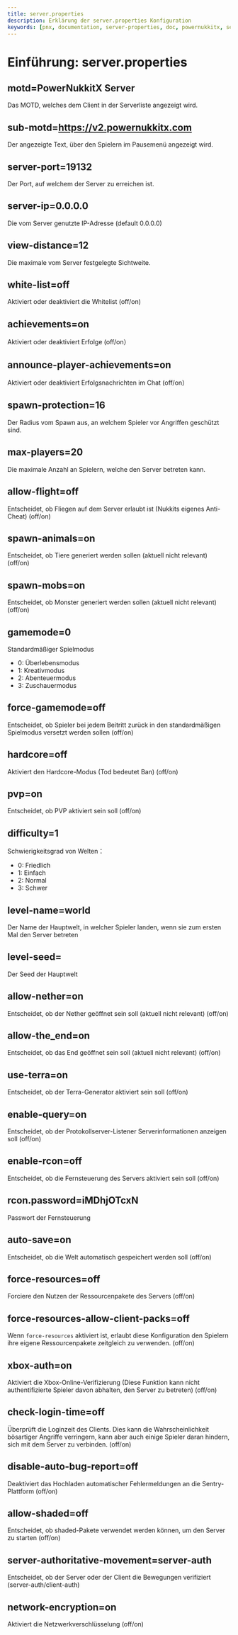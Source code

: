 ```yaml
---
title: server.properties
description: Erklärung der server.properties Konfiguration
keywords: [pnx, documentation, server-properties, doc, powernukkitx, server, properties, config, configuration, settings, motd, sub-motd, server-port, server-ip, view-distance, white-list, achievements, announce-player-achievements, spawn-protection, max-players, allow-flight, spawn-animals, spawn-mobs, gamemode, force-gamemode, hardcore, pvp, difficulty, generator-settings, level-name, level-seed, allow-nether, allow-the_end, use-terra, enable-custom-item, enable-query, enable-rcon, rcon.password, auto-save, force-resources, xbox-auth]
---
```


# Einführung: server.properties

## motd=PowerNukkitX Server
Das MOTD, welches dem Client in der Serverliste angezeigt wird.
## sub-motd=https://v2.powernukkitx.com
Der angezeigte Text, über den Spielern im Pausemenü angezeigt wird.
## server-port=19132
Der Port, auf welchem der Server zu erreichen ist.
## server-ip=0.0.0.0
Die vom Server genutzte IP-Adresse (default 0.0.0.0)
## view-distance=12
Die maximale vom Server festgelegte Sichtweite.
## white-list=off
Aktiviert oder deaktiviert die Whitelist (off/on)
## achievements=on
Aktiviert oder deaktiviert Erfolge (off/on）
## announce-player-achievements=on
Aktiviert oder deaktiviert Erfolgsnachrichten im Chat (off/on）
## spawn-protection=16
Der Radius vom Spawn aus, an welchem Spieler vor Angriffen geschützt sind.
## max-players=20
Die maximale Anzahl an Spielern, welche den Server betreten kann.
## allow-flight=off
Entscheidet, ob Fliegen auf dem Server erlaubt ist (Nukkits eigenes Anti-Cheat) (off/on)
## spawn-animals=on
Entscheidet, ob Tiere generiert werden sollen (aktuell nicht relevant) (off/on)
## spawn-mobs=on
Entscheidet, ob Monster generiert werden sollen (aktuell nicht relevant) (off/on)
## gamemode=0
Standardmäßiger Spielmodus
- 0: Überlebensmodus
- 1: Kreativmodus
- 2: Abenteuermodus
- 3: Zuschauermodus
## force-gamemode=off
Entscheidet, ob Spieler bei jedem Beitritt zurück in den standardmäßigen Spielmodus versetzt werden sollen (off/on)
## hardcore=off
Aktiviert den Hardcore-Modus (Tod bedeutet Ban) (off/on)
## pvp=on
Entscheidet, ob PVP aktiviert sein soll (off/on)
## difficulty=1
Schwierigkeitsgrad von Welten：
- 0: Friedlich
- 1: Einfach
- 2: Normal
- 3: Schwer
## level-name=world
Der Name der Hauptwelt, in welcher Spieler landen, wenn sie zum ersten Mal den Server betreten
## level-seed=
Der Seed der Hauptwelt
## allow-nether=on
Entscheidet, ob der Nether geöffnet sein soll (aktuell nicht relevant) (off/on)
## allow-the_end=on
Entscheidet, ob das End geöffnet sein soll (aktuell nicht relevant) (off/on)
## use-terra=on
Entscheidet, ob der Terra-Generator aktiviert sein soll (off/on)
## enable-query=on
Entscheidet, ob der Protokollserver-Listener Serverinformationen anzeigen soll (off/on)
## enable-rcon=off
Entscheidet, ob die Fernsteuerung des Servers aktiviert sein soll (off/on)
## rcon.password=iMDhjOTcxN
Passwort der Fernsteuerung
## auto-save=on
Entscheidet, ob die Welt automatisch gespeichert werden soll (off/on)
## force-resources=off
Forciere den Nutzen der Ressourcenpakete des Servers (off/on)
## force-resources-allow-client-packs=off
Wenn `force-resources` aktiviert ist, erlaubt diese Konfiguration den Spielern ihre eigene Ressourcenpakete zeitgleich zu verwenden. (off/on)
## xbox-auth=on
Aktiviert die Xbox-Online-Verifizierung (Diese Funktion kann nicht authentifizierte Spieler davon abhalten, den Server zu betreten) (off/on)
## check-login-time=off
Überprüft die Loginzeit des Clients. Dies kann die Wahrscheinlichkeit bösartiger Angriffe verringern, kann aber auch einige Spieler daran hindern, sich mit dem Server zu verbinden. (off/on)
## disable-auto-bug-report=off
Deaktiviert das Hochladen automatischer Fehlermeldungen an die Sentry-Plattform (off/on)
## allow-shaded=off
Entscheidet, ob shaded-Pakete verwendet werden können, um den Server zu starten (off/on)
## server-authoritative-movement=server-auth
Entscheidet, ob der Server oder der Client die Bewegungen verifiziert (server-auth/client-auth)
## network-encryption=on
Aktiviert die Netzwerkverschlüsselung (off/on)